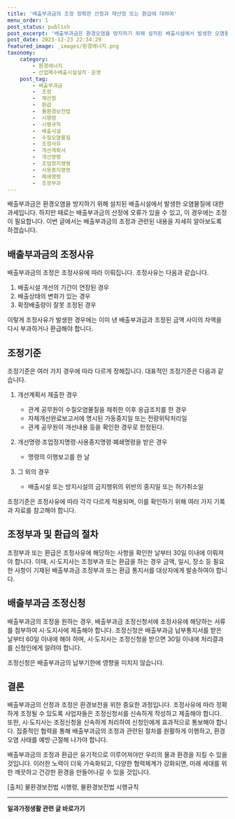 ```yaml
---
title: '배출부과금의 조정 정확한 산정과 재산정 또는 환급에 대하여'
menu_order: 1
post_status: publish
post_excerpt: '배출부과금은 환경오염을 방지하기 위해 설치된 배출시설에서 발생한 오염물질에 대한 과세입니다. 하지만 때로는 배출부과금의 산정에 오류가 있을 수 있고, 이 경우에는 조정이 필요합니다. 이번 글에서는 배출부과금의 조정과 관련된 내용을 자세히 알아보도록 하겠습니다.'
post_date: 2023-12-23 22:34:29
featured_image: _images/환경에너지.png
taxonomy:
    category:
        - 환경에너지
        - 산업폐수배출시설설치ㆍ운영
    post_tag:
        - 배출부과금
        -  조정
        -  재산정
        -  환급
        -  물환경보전법
        -  시행령
        -  시행규칙
        -  배출시설
        -  수질오염물질
        -  조정사유
        -  개선계획서
        -  개선명령
        -  조업정지명령
        -  사용중지명령
        -  폐쇄명령
        -  조정부과
---
```



배출부과금은 환경오염을 방지하기 위해 설치된 배출시설에서 발생한 오염물질에 대한 과세입니다. 하지만 때로는 배출부과금의 산정에 오류가 있을 수 있고, 이 경우에는 조정이 필요합니다. 이번 글에서는 배출부과금의 조정과 관련된 내용을 자세히 알아보도록 하겠습니다.

## 배출부과금의 조정사유

배출부과금의 조정은 조정사유에 따라 이뤄집니다. 조정사유는 다음과 같습니다.

1. 배출시설 개선의 기간이 연장된 경우
2. 배출상태의 변화가 있는 경우
3. 확정배출량이 잘못 조정된 경우

이렇게 조정사유가 발생한 경우에는 이미 낸 배출부과금과 조정된 금액 사이의 차액을 다시 부과하거나 환급해야 합니다.

## 조정기준

조정기준은 여러 가지 경우에 따라 다르게 정해집니다. 대표적인 조정기준은 다음과 같습니다.

1. 개선계획서 제출한 경우
    - 관계 공무원이 수질오염물질을 채취한 이후 응급조치를 한 경우
    - 자체개선완료보고서에 명시된 가동중지일 또는 전량위탁처리일
    - 관계 공무원이 개선내용 등을 확인한 경우로 한정된다.

2. 개선명령·조업정지명령·사용중지명령·폐쇄명령을 받은 경우
    - 명령의 이행보고를 한 날

3. 그 외의 경우
    - 배출시설 또는 방지시설의 금지행위의 위반의 중지일 또는 허가취소일

조정기준은 조정사유에 따라 각각 다르게 적용되며, 이를 확인하기 위해 여러 가지 기록과 자료를 참고해야 합니다.

## 조정부과 및 환급의 절차

조정부과 또는 환급은 조정사유에 해당하는 사항을 확인한 날부터 30일 이내에 이뤄져야 합니다. 이때, 시·도지사는 조정부과 또는 환급을 하는 경우 금액, 일시, 장소 등 필요한 사항이 기재된 배출부과금 조정부과 또는 환급 통지서를 대상자에게 발송하여야 합니다.

## 배출부과금 조정신청

배출부과금의 조정을 원하는 경우, 배출부과금 조정신청서에 조정사유에 해당하는 서류를 첨부하여 시·도지사에 제출해야 합니다. 조정신청은 배출부과금 납부통지서를 받은 날부터 60일 이내에 해야 하며, 시·도지사는 조정신청을 받으면 30일 이내에 처리결과를 신청인에게 알려야 합니다.

조정신청은 배출부과금의 납부기한에 영향을 미치지 않습니다.

## 결론

배출부과금의 산정과 조정은 환경보전을 위한 중요한 과정입니다. 조정사유에 따라 정확하게 조정될 수 있도록 사업자들은 조정신청서를 신속하게 작성하고 제출해야 합니다. 또한, 시·도지사는 조정신청을 신속하게 처리하여 신청인에게 효과적으로 통보해야 합니다. 집중적인 협력을 통해 배출부과금의 조정과 관련된 절차를 원활하게 이행하고, 환경오염 사태를 예방·근절해 나가야 합니다.

배출부과금의 조정과 환급은 유기적으로 이루어져야만 우리의 물과 환경을 지킬 수 있을 것입니다. 이러한 노력이 더욱 가속화되고, 다양한 협력체계가 강화되면, 미래 세대를 위한 깨끗하고 건강한 환경을 만들어나갈 수 있을 것입니다.

[출처] 물환경보전법 시행령, 물환경보전법 시행규칙
<!-- wp:separator -->
<hr class="wp-block-separator has-alpha-channel-opacity"/>
<!-- /wp:separator -->

<!-- wp:group {"backgroundColor":"base","layout":{"type":"constrained"}} -->
<div class="wp-block-group has-base-background-color has-background"><!-- wp:paragraph {"align":"center","fontSize":"medium"} -->
<p class="has-text-align-center has-large-font-size"><strong>일과가정생활 관련 글 바로가기</strong></p>
<!-- /wp:paragraph -->


<!-- wp:latest-posts
{"categories":[{"id":10918,"count":19,"description":"","link":"https://uknowlaw.com/category/%ec%9d%bc%ea%b3%bc%ea%b0%80%ec%a0%95%ec%83%9d%ed%99%9c/","name":"일과가정생활","slug":"일과가정생활","taxonomy":"category","parent":0,"meta":[],"_links":{"self":[{"href":"https://uknowlaw.com/wp-json/wp/v2/categories/10918"}],"collection":[{"href":"https://uknowlaw.com/wp-json/wp/v2/categories"}],"about":[{"href":"https://uknowlaw.com/wp-json/wp/v2/taxonomies/category"}],"wp:post_type":[{"href":"https://uknowlaw.com/wp-json/wp/v2/posts?categories=10918"}],"curies":[{"name":"wp","href":"https://api.w.org/{rel}","templated":true}]}}],"postsToShow":100,"excerptLength":28,"postLayout":"grid","columns":2,"featuredImageAlign":"left","featuredImageSizeSlug":"large","fontSize":"small"} /--></div>
<!-- /wp:group -->